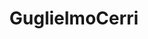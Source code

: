 ---
title: GuglielmoCerri
github: https://github.com/GuglielmoCerri
mode: dark
transition: 1s
score: 88.5
archetype:
- Github Actions
- Little Bit of Everything
---